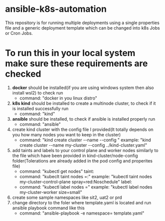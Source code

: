 # ansible-k8s-automation
This repository is for running multiple deployments using a single properties file and a generic deployment template which can be changed into k8s Jobs or Cron Jobs.

# To run this in your local system make sure these requirements are checked
1. **docker** should be installed(if you are using windows system then also install wsl2) to check run 
   - command: "docker in you linux distro"
2. **k8s kind** should be installed to create a multinode cluster, to check if it is installed successfully run
   - command: "kind"
3. **ansible** should be installed, to check if ansible is installed properly run
   - command: "ansible"
4. create kind cluster with the config file I provided(It totally depends on you how many nodes you want to keep in the cluster)
   - command: "kind create cluster --name <name-of-your-cluster> --config <path-to-cluster-config-file>"
     example: "kind create cluster --name my-cluster --config ../kind-cluster.yaml"
5. add taints and labels to your control plane and worker nodes similarly to the file which have been provided in kind-cluster/node-config folder(Tolerations are already added in the pod config and properites file)
   - command: "kubectl get nodes"
   taint:
   - command: "kubeclt taint nodes <node-name> <key>=<value>:<taintEffect>"
     example: "kubectl taint nodes my-cluster-control-plane spray=red:Noschedule"
   label:
   - command: "kubectl label nodes <node-name> <key>=<value>"
     example: "kubectl label nodes my-cluster-worker size=small"
6. create some sample namespaces like sit2, uat2 or prd
7. change directory to the foler where template.yaml is located and run ansible playbook command like this
   - command: "ansible-playbook -e namespace=<any-of-above-mentioned-namespace-or-your-own> template.yaml"
